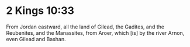 # 2 Kings 10:33

From Jordan eastward, all the land of Gilead, the Gadites, and the Reubenites, and the Manassites, from Aroer, which [is] by the river Arnon, even Gilead and Bashan.